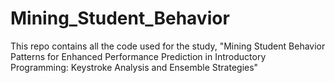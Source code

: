 # Mining_Student_Behavior
This repo contains all the code used for the study, "Mining Student Behavior Patterns for Enhanced Performance Prediction in Introductory Programming: Keystroke Analysis and Ensemble Strategies"
